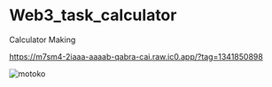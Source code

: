 # Web3_task_calculator
Calculator Making

https://m7sm4-2iaaa-aaaab-qabra-cai.raw.ic0.app/?tag=1341850898

![motoko](https://github.com/user-attachments/assets/2ad6c091-ba8c-4845-af9f-68a6481fa5f0)



